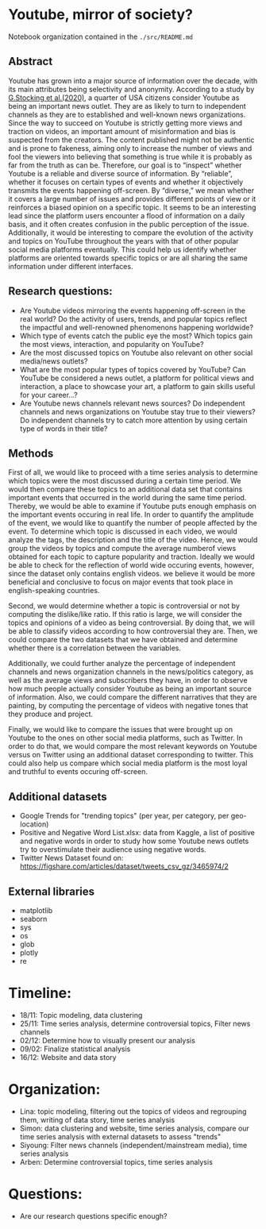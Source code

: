 # Youtube, mirror of society?

Notebook organization contained in the ```./src/README.md```

## Abstract


Youtube has grown into a major source of information over the decade, with its main attributes being selectivity and anonymity. According to a study by [G.Stocking et al.(2020)](https://www.pewresearch.org/journalism/2020/09/28/many-americans-get-news-on-youtube-where-news-organizations-and-independent-producers-thrive-side-by-side/), a quarter of USA citizens consider Youtube as being an important news outlet. They are as likely to turn to independent channels as they are to established and well-known news organizations. Since the way to succeed on Youtube is strictly getting more views and traction on videos, an important amount of misinformation and bias is suspected from the creators. The content published might not be authentic and is prone to fakeness, aiming only to increase the number of views and fool the viewers into believing that something is true while it is probably as far from the truth as can be. 
Therefore, our goal is to “inspect” whether Youtube is a reliable and diverse source of information. By “reliable”, whether it focuses on certain types of events and whether it objectively transmits the events happening off-screen. By “diverse,” we mean whether it covers a large number of issues and provides different points of view or it reinforces a biased opinion on a specific topic. It seems to be an interesting lead since the platform users encounter a flood of information on a daily basis, and it often creates confusion in the public perception of the issue.  Additionally, it would be interesting to compare the evolution of the activity and topics on YouTube throughout the years with that of other popular social media platforms eventually. This could help us identify whether platforms are oriented towards specific topics or are all sharing the same information under different interfaces.


## Research questions: 

- Are Youtube videos mirroring the events happening off-screen in the real world? Do the activity of users, trends, and popular topics reflect the impactful and well-renowned phenomenons happening worldwide?
- Which type of events catch the public eye the most? Which topics gain the most views, interaction, and popularity on YouTube?
- Are the most discussed topics on Youtube also relevant on other social media/news outlets?
- What are the most popular types of topics covered by YouTube? Can YouTube be considered a news outlet, a platform for political views and interaction, a place to showcase your art, a platform to gain skills useful for your career...?
- Are Youtube news channels relevant news sources? Do independent channels and news organizations on Youtube stay true to their viewers? Do independent channels try to catch more attention by using certain type of words in their title? 


## Methods
First of all, we would like to proceed with a time series analysis to determine which topics were the most discussed during a certain time period. We would then compare these topics to an additional data set that contains important events that occurred in the world during the same time period. Thereby, we would be able to examine if Youtube puts enough emphasis on the important events occuring in real life. In order to quantify the amplitude of the event, we would like to quantify the number of people affected by the event. To determine which topic is discussed in each video, we would analyze the tags, the description and the title of the video. Hence, we would group the videos by topics and compute the average numberof views obtained for each topic to capture popularity and traction. Ideally we would be able to check for the reflection of world wide occuring events, however, since the dataset only contains english videos. we believe it would be more beneficial and conclusive to focus on major events that took place in english-speaking countries.

Second, we would determine whether a topic is controversial or not by computing the dislike/like ratio. If this ratio is large, we will consider the topics and opinions of a video as being controversial. By doing that, we will be able to classify videos according to how controversial they are. Then, we could compare the two datasets that we have obtained and determine whether there is a correlation between the variables.

Additionally, we could further analyze the percentage of independent channels and news organization channels in the news/politics category, as well as the average views and subscribers they have, in order to observe how much people actually consider Youtube as being an important source of information. Also, we could compare the different narratives that they are painting, by computing the percentage of videos with negative tones that they produce and project.

Finally, we would like to compare the issues that were brought up on Youtube to the ones on other social media platforms, such as Twitter. In order to do that, we would compare the most relevant keywords on Youtube versus on Twitter using an additional dataset corresponding to twitter. This could also help us compare which social media platform is the most loyal and truthful to events occuring off-screen.

## Additional datasets

- Google Trends for "trending topics" (per year, per category, per geo-location)
- Positive and Negative Word List.xlsx: data from Kaggle, a list of positive and negative words in order to study how some Youtube news outlets try to overstimulate their audience using negative words. 
- Twitter News Dataset found on: https://figshare.com/articles/dataset/tweets_csv_gz/3465974/2

## External libraries

- matplotlib
- seaborn
- sys
- os
- glob
- plotly
- re

# Timeline:
- 18/11: Topic modeling, data clustering
- 25/11: Time series analysis, determine controversial topics, Filter news channels
- 02/12: Determine how to visually present our analysis
- 09/02: Finalize statistical analysis
- 16/12: Website and data story

# Organization:
- Lina: topic modeling, filtering out the topics of videos and regrouping them, writing of data story, time series analysis
- Simon: data clustering and website, time series analysis, compare our time series analysis with external datasets to assess "trends"
- Siyoung: Filter news channels (independent/mainstream media), time series analysis
- Arben: Determine controversial topics, time series analysis

# Questions:
- Are our research questions specific enough?




